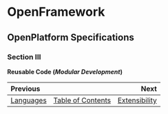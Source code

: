 # OpenFramework
## OpenPlatform Specifications

### Section III

**Reusable Code (_Modular Development_)**


| Previous | | Next |  
| :-------------- | :--------------: | --------------: |  
| [Languages](languages.md)       |   [Table of Contents](../README.md)   | [Extensibility](extensibility.md) |
